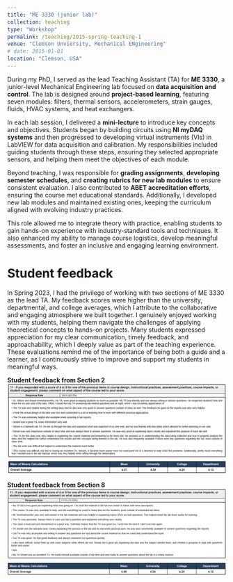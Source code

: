 ```yaml
---
title: "ME 3330 (junior lab)"
collection: teaching
type: "Workshop"
permalink: /teaching/2015-spring-teaching-1
venue: "Clemson Unviersity, Mechanical ENgineering"
# date: 2015-01-01
location: "Clemson, USA"
---
```


During my PhD, I served as the lead Teaching Assistant (TA) for **ME 3330**, a junior-level Mechanical Engineering lab focused on **data acquisition and control**. The lab is designed around **project-based learning**, featuring seven modules: filters, thermal sensors, accelerometers, strain gauges, fluids, HVAC systems, and heat exchangers.

In each lab session, I delivered a **mini-lecture** to introduce key concepts and objectives. Students began by building circuits using **NI myDAQ systems** and then progressed to developing virtual instruments (VIs) in LabVIEW for data acquisition and calibration. My responsibilities included guiding students through these steps, ensuring they selected appropriate sensors, and helping them meet the objectives of each module.

Beyond teaching, I was responsible for **grading assignments**, **developing semester schedules**, and **creating rubrics for new lab modules** to ensure consistent evaluation. I also contributed to **ABET accreditation efforts**, ensuring the course met educational standards. Additionally, I developed new lab modules and maintained existing ones, keeping the curriculum aligned with evolving industry practices.

This role allowed me to integrate theory with practice, enabling students to gain hands-on experience with industry-standard tools and techniques. It also enhanced my ability to manage course logistics, develop meaningful assessments, and foster an inclusive and engaging learning environment.


Student feedback
======
In Spring 2023, I had the privilege of working with two sections of ME 3330 as the lead TA. My feedback scores were higher than the university, departmental, and college averages, which I attribute to the collaborative and engaging atmosphere we built together. I genuinely enjoyed working with my students, helping them navigate the challenges of applying theoretical concepts to hands-on projects. Many students expressed appreciation for my clear communication, timely feedback, and approachability, which I deeply value as part of the teaching experience. These evaluations remind me of the importance of being both a guide and a learner, as I continuously strive to improve and support my students in meaningful ways.

**Student feedback from Section 2**
![spring23_section2_feedback](/files/me3330_section2_feedback.png)

**Student feedback from Section 8**
![spring23_section8_feedback](/files/me3330_section8_feedback.png)